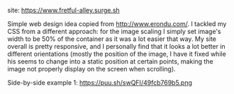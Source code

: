 site: https://www.fretful-alley.surge.sh

Simple web design idea copied from http://www.erondu.com/.
I tackled my CSS from a different approach: for the image scaling I simply set image's width to be 50% of the container as it was a lot easier that way. My site overall is pretty responsive, and I personally find that it looks a lot better in different orientations (mostly the position of the image, I have it fixed while his seems to change into a static position at certain points, making the image not properly display on the screen when scrolling).

Side-by-side example 1: https://puu.sh/swQFI/49fcb769b5.png